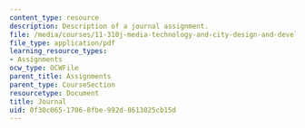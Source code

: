 ```yaml
---
content_type: resource
description: Description of a journal assignment.
file: /media/courses/11-310j-media-technology-and-city-design-and-development-fall-2002/0f30c06517068fbe992d8613025cb15d_journal.pdf
file_type: application/pdf
learning_resource_types:
- Assignments
ocw_type: OCWFile
parent_title: Assignments
parent_type: CourseSection
resourcetype: Document
title: Journal
uid: 0f30c065-1706-8fbe-992d-8613025cb15d
---
```

